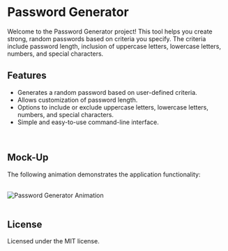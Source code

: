 <h1>Password Generator</h1>

<p>Welcome to the Password Generator project! This tool helps you create strong, random passwords based on criteria you specify. The criteria include password length, inclusion of uppercase letters, lowercase letters, numbers, and special characters.</p>

## Features

- Generates a random password based on user-defined criteria.
- Allows customization of password length.
- Options to include or exclude uppercase letters, lowercase letters, numbers, and special characters.
- Simple and easy-to-use command-line interface.<br/>
<br/>

## Mock-Up

The following animation demonstrates the application functionality:<br>
<br/>

![Password Generator Animation](assets/videos/password-generator-video.gif)<br/>
<br/>


## License
Licensed under the MIT license.
